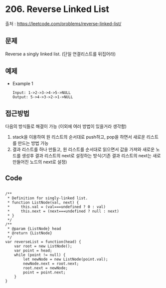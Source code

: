 # 206. Reverse Linked List

출처 : https://leetcode.com/problems/reverse-linked-list/

## 문제

Reverse a singly linked list.
(단일 연결리스트를 뒤집어라)

## 예제

- Example 1
	```
	Input: 1->2->3->4->5->NULL
	Output: 5->4->3->2->1->NULL
	```
	
## 접근방법

다음의 방식들로 해결이 가능 (이외에 여러 방법이 있을거라 생각함)
1. stack을 이용하여 원 리스트의 순서대로 push하고, pop을 하면서 새로운 리스트를 만드는 방법 가능
2. 결과 리스트를 하나 만들고, 원 리스트를 순서대로 읽으면서 값을 가져와 새로운 노드를 생성후 결과 리스트의 next로 설정하는 방식(기존 결과 리스트의 next는 새로 만들어진 노드의 next로 설정)

## Code
<pre>
<code>
/**
 * Definition for singly-linked list.
 * function ListNode(val, next) {
 *     this.val = (val===undefined ? 0 : val)
 *     this.next = (next===undefined ? null : next)
 * }
 */
/**
 * @param {ListNode} head
 * @return {ListNode}
 */
var reverseList = function(head) {
    var root = new ListNode();
    var point = head;
    while (point != null) {
        let newNode = new ListNode(point.val);
        newNode.next = root.next;
        root.next = newNode;
        point = point.next;
    }
}
</code>
</pre>
